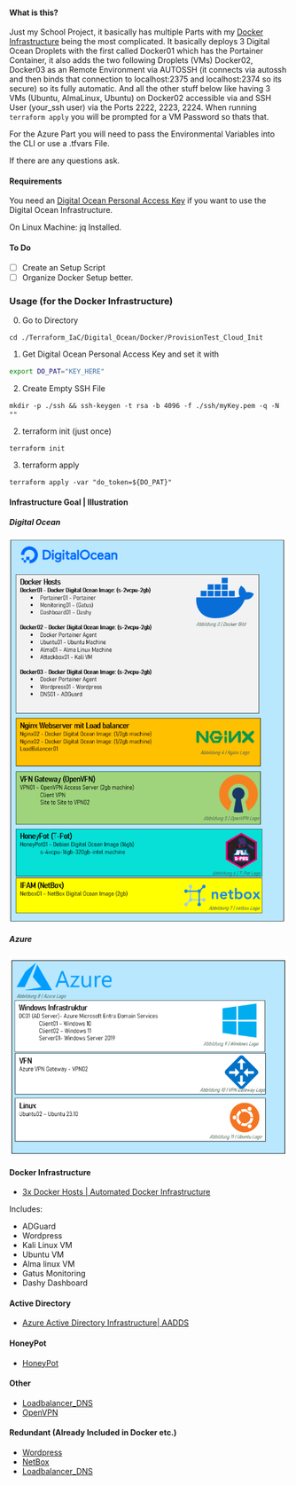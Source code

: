 #### What is this?

Just my School Project, it basically has multiple Parts with my [Docker Infrastructure](/Digital_Ocean/Docker/ProvisionTest_Cloud_Init) being the most complicated. It basically deploys 3 Digital Ocean Droplets with the first called Docker01 which has the Portainer Container, it also adds the two following Droplets (VMs) Docker02, Docker03 as an Remote Environment via AUTOSSH (it connects via autossh and then binds that connection to localhost:2375 and localhost:2374 so its secure) so its fully automatic. And all the other stuff below like having 3 VMs (Ubuntu, AlmaLinux, Ubuntu) on Docker02 accessible via and SSH User (your_ssh user) via the Ports 2222, 2223, 2224. When running `terraform apply` you will be prompted for a VM Password so thats that. 

For the Azure Part you will need to pass the Environmental Variables into the CLI or use a .tfvars File.

If there are any questions ask.

#### Requirements

You need an [Digital Ocean Personal Access Key](https://cloud.digitalocean.com/account/api/tokens) if you want to use the Digital Ocean Infrastructure.

On Linux Machine: jq Installed.

#### To Do

- [ ] Create an Setup Script
- [ ] Organize Docker Setup better.

### Usage (for the Docker Infrastructure)

0. Go to Directory

````
cd ./Terraform_IaC/Digital_Ocean/Docker/ProvisionTest_Cloud_Init
````

1. Get Digital Ocean Personal Access Key and set it with

````bash
export DO_PAT="KEY_HERE"
````

2. Create Empty SSH File

````
mkdir -p ./ssh && ssh-keygen -t rsa -b 4096 -f ./ssh/myKey.pem -q -N ""
````

2. terraform init (just once)

````
terraform init
````

3. terraform apply

````
terraform apply -var "do_token=${DO_PAT}"
````

#### Infrastructure Goal | Illustration

##### Digital Ocean
![Digital Ocean](https://raw.githubusercontent.com/NEEDGITGOOD/Terraform_IaC/main/Digital_Ocean.png)

##### Azure
![Azure](https://raw.githubusercontent.com/NEEDGITGOOD/Terraform_IaC/main/azure.png)


#### Docker Infrastructure
- [3x Docker Hosts | Automated Docker Infrastructure](/Digital_Ocean/Docker/ProvisionTest_Cloud_Init)

Includes:
- ADGuard
- Wordpress
- Kali Linux VM
- Ubuntu VM
- Alma linux VM
- Gatus Monitoring
- Dashy Dashboard

#### Active Directory

- [Azure Active Directory Infrastructure| AADDS ](/Azure/active-directory-setup)

#### HoneyPot

- [HoneyPot](/Digital_Ocean/HoneyPot)

#### Other

- [Loadbalancer_DNS](/Digital_Ocean/Loadbalancer_DNS)
- [OpenVPN](/Digital_Ocean/OpenVPN)

#### Redundant (Already Included in Docker etc.)    
- [Wordpress](/Digital_Ocean/Wordpress)
- [NetBox](/Digital_Ocean/NetBox)
- [Loadbalancer_DNS](/Digital_Ocean/NetBox)

